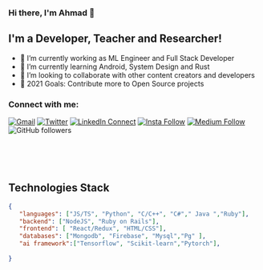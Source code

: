 ### Hi there, I'm Ahmad 👋

## I'm a Developer, Teacher and Researcher!
- 🔭 I’m currently working as ML Engineer and Full Stack Developer
- 🌱 I’m currently learning Android, System Design and Rust 
- 👯 I’m looking to collaborate with other content creators and developers
- 🥅 2021 Goals: Contribute more to Open Source projects

### Connect with me:

[![Gmail](https://img.shields.io/badge/%20-Send%20Mail-black?color=14171A&labelColor=ef5350&logo=gmail&logoColor=ffffff)](mailto:ahmadrana550@gmail.com?subject=From%20GitHub&body=Hi,%20there.%20Found%20you%20from%20GitHub.)
[![Twitter](https://img.shields.io/twitter/url/https/twitter.com/cloudposse.svg?style=social&label=Follow%20%40Ahmad)](https://twitter.com/)
[![LinkedIn Connect](https://img.shields.io/badge/%20-Connect-black?color=14171A&labelColor=212121&logo=linkedin&logoColor=ffffff)](https://www.linkedin.com/in/muhammad-a-883260119/)
[![Insta Follow](https://img.shields.io/badge/%20-Follow-black?color=14171A&labelColor=d81b60&logo=instagram&logoColor=ffffff)](https://www.instagram.com/)
[![Medium Follow](https://img.shields.io/badge/%20-Follow-black?color=14171A&labelColor=050404&logo=medium&logoColor=ffffff)](https://medium.com/)
![GitHub followers](https://img.shields.io/github/followers/Muhammad-Ahmad-ai?label=follow&style=social)

<br />
<br />
<br />


## Technologies Stack

```json
{
   "languages": ["JS/TS", "Python", "C/C++", "C#"," Java ","Ruby"],
   "backend": ["NodeJS", "Ruby on Rails"],
   "frontend": [ "React/Redux", "HTML/CSS"],
   "databases": ["Mongodb", "Firebase", "Mysql","Pg" ],
   "ai framework":["Tensorflow", "Scikit-learn","Pytorch"],
   
}
```


